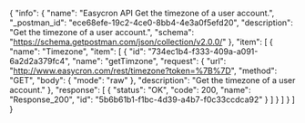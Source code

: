{
  "info": {
    "name": "Easycron API Get the timezone of a user account.",
    "_postman_id": "ece68efe-19c2-4ce0-8bb4-4e3a0f5efd20",
    "description": "Get the timezone of a user account.",
    "schema": "https://schema.getpostman.com/json/collection/v2.0.0/"
  },
  "item": [
    {
      "name": "Timezone",
      "item": [
        {
          "id": "734ec1b4-f333-409a-a091-6a2d2a379fc4",
          "name": "getTimzone",
          "request": {
            "url": "http://www.easycron.com/rest/timezone?token=%7B%7D",
            "method": "GET",
            "body": {
              "mode": "raw"
            },
            "description": "Get the timezone of a user account."
          },
          "response": [
            {
              "status": "OK",
              "code": 200,
              "name": "Response_200",
              "id": "5b6b61b1-f1bc-4d39-a4b7-f0c33ccdca92"
            }
          ]
        }
      ]
    }
  ]
}